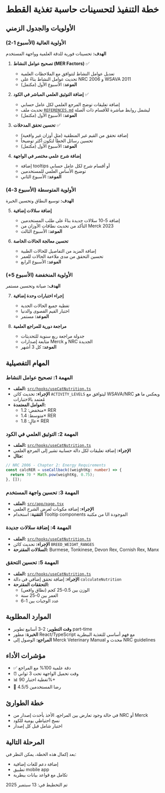 # خطة التنفيذ لتحسينات حاسبة تغذية القطط

## الأولويات والجدول الزمني

### الأولوية العالية (الأسبوع 1-2)
**الهدف:** تحسينات فورية للدقة العلمية وواجهة المستخدم

1. **تصحيح عوامل النشاط (MER Factors)** ✅
   - تعديل عوامل النشاط لتتوافق مع الملاحظات العلمية
   - تحديث عوامل النشاط بناءً على NRC 2006 و WSAVA 2011
   - **الموعد:** الأسبوع الأول (مكتمل)

2. **إضافة التوثيق العلمي المباشر في الكود** ✅
   - إضافة تعليقات توضح المرجع العلمي لكل عامل حسابي
   - تحديث ملف [`REFERENCES.md`](REFERENCES.md:1) ليشمل روابط مباشرة للأقسام ذات الصلة
   - **الموعد:** الأسبوع الأول (مكتمل)

3. **تحسين تحقق المدخلات** ✅
   - إضافة تحقق من القيم غير المنطقية (مثل أوزان غير واقعية)
   - تحسين رسائل الخطأ لتكون أكثر توضيحاً
   - **الموعد:** الأسبوع الأول (مكتمل)

4. **إضافة شرح علمي مختصر في الواجهة**
   - إضافة tooltips أو أقسام شرح لكل عامل حسابي
   - توضيح الأساس العلمي للمستخدمين
   - **الموعد:** الأسبوع الثاني

### الأولوية المتوسطة (الأسبوع 3-4)
**الهدف:** توسيع النطاق وتحسين الخبرة

5. **إضافة سلالات إضافية**
   - إضافة 5-10 سلالات جديدة بناءً على طلب المستخدمين
   - التأكد من تحديث نطاقات الأوزان من Merck 2023
   - **الموعد:** الأسبوع الثالث

6. **تحسين معالجة الحالات الخاصة**
   - إضافة المزيد من التفاصيل للحالات الطبية
   - تحسين التحقق من مدى ملاءمة الحالات للعمر
   - **الموعد:** الأسبوع الرابع

### الأولوية المنخفضة (الأسبوع 5+)
**الهدف:** صيانة وتحسين مستمر

7. **إجراء اختبارات وحدة إضافية**
   - تغطية جميع الحالات الحدية
   - اختبار القيم القصوى والدنيا
   - **الموعد:** مستمر

8. **مراجعة دورية للمراجع العلمية**
   - جدولة مراجعة ربع سنوية للتحديثات
   - متابعة إصدارات Merck و NRC الجديدة
   - **الموعد:** كل 3 أشهر

## المهام التفصيلية

### المهمة 1: تصحيح عوامل النشاط
- **الملف:** [`src/hooks/useCatNutrition.ts`](src/hooks/useCatNutrition.ts:1)
- **الإجراء:** تحديث كائن `ACTIVITY_LEVELS` ليتوافق مع WSAVA/NRC ويعكس ما هو مُعتمد بالاختبارات
- **العوامل المعتمدة:**
  - منخفض: 1.2× RER
  - متوسط: 1.4× RER
  - عالٍ: 1.8× RER

### المهمة 2: التوثيق العلمي في الكود
- **الملف:** [`src/hooks/useCatNutrition.ts`](src/hooks/useCatNutrition.ts:1)
- **الإجراء:** إضافة تعليقات لكل دالة حسابية تشير إلى المرجع العلمي
- **مثال:**
```typescript
// NRC 2006 - Chapter 2: Energy Requirements
const calcRER = useCallback((weightKg: number) => {
  return 70 * Math.pow(weightKg, 0.75);
}, []);
```

### المهمة 3: تحسين واجهة المستخدم
- **الملف:** [`src/app/page.tsx`](src/app/page.tsx:1)
- **الإجراء:** إضافة مكونات لعرض الشرح العلمي
- **التقنية:** استخدام Tooltip components من مكتبة UI الموجودة

### المهمة 4: إضافة سلالات جديدة
- **الملف:** [`src/hooks/useCatNutrition.ts`](src/hooks/useCatNutrition.ts:170)
- **الإجراء:** تحديث كائن `BREED_WEIGHT_RANGES`
- **السلالات المقترحة:** Burmese, Tonkinese, Devon Rex, Cornish Rex, Manx

### المهمة 5: تحسين التحقق
- **الملف:** [`src/hooks/useCatNutrition.ts`](src/hooks/useCatNutrition.ts:425)
- **الإجراء:** إضافة تحقق إضافي في دالة `calculateNutrition`
- **التحققات المقترحة:**
  - الوزن بين 0.5-25 كجم (نطاق واقعي)
  - العمر بين 0-25 سنة
  - عدد الوجبات بين 1-6

## الموارد المطلوبة
- **وقت التطوير:** 2-3 أسابيع تطوير part-time
- **الخبرة:** مطور React/TypeScript مع فهم أساسي للتغذية البيطرية
- **المراجع:** الوصول إلى Merck Veterinary Manual محدث و NRC guidelines

## مؤشرات الأداء
- ✅ دقة علمية 100% مع المراجع
- ⏰ وقت تحميل الواجهة تحت 3 ثواني
- 📊 تغطية اختبار 90%+
- 👥 رضا المستخدمين 4.5/5

## خطة الطوارئ
- في حالة وجود تعارض بين المراجع، الأخذ بأحدث إصدار من NRC أو Merck
- نسخ احتياطي يومية للكود
- اختبار شامل قبل كل إصدار

## المرحلة التالية
بعد إكمال هذه الخطة، يمكن النظر في:
- إضافة دعم للغات إضافية
- تطبيق mobile app
- تكامل مع قواعد بيانات بيطرية

تم التخطيط في: 13 سبتمبر 2025